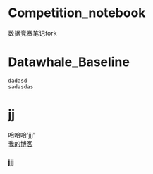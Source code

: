 # Competition_notebook
数据竞赛笔记fork


Datawhale_Baseline
===

    dadasd
    sadasdas

# jj
哈哈哈'jjj'  
[我的博客](http://blog.csdn.net/guodongxiaren "悬停显示")

### jjj
    
